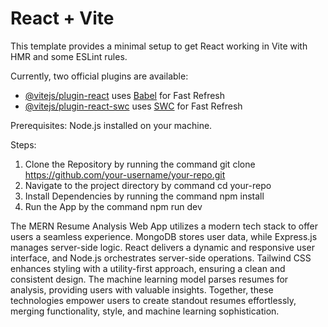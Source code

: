 # React + Vite

This template provides a minimal setup to get React working in Vite with HMR and some ESLint rules.

Currently, two official plugins are available:

- [@vitejs/plugin-react](https://github.com/vitejs/vite-plugin-react/blob/main/packages/plugin-react/README.md) uses [Babel](https://babeljs.io/) for Fast Refresh
- [@vitejs/plugin-react-swc](https://github.com/vitejs/vite-plugin-react-swc) uses [SWC](https://swc.rs/) for Fast Refresh


Prerequisites:
Node.js installed on your machine.

Steps:
1. Clone the Repository by running the command
   git clone https://github.com/your-username/your-repo.git
2. Navigate to the project directory by command
   cd your-repo
3. Install Dependencies by running the command
   npm install
4. Run the App by the command
   npm run dev


The MERN Resume Analysis Web App utilizes a modern tech stack to offer users a seamless experience. MongoDB stores user data, while Express.js manages server-side logic. React delivers a dynamic and responsive user interface, and Node.js orchestrates server-side operations. Tailwind CSS enhances styling with a utility-first approach, ensuring a clean and consistent design. The machine learning model parses resumes for analysis, providing users with valuable insights. Together, these technologies empower users to create standout resumes effortlessly, merging functionality, style, and machine learning sophistication.

